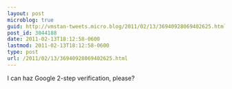 ```yaml
---
layout: post
microblog: true
guid: http://vmstan-tweets.micro.blog/2011/02/13/36940928069402625.html
post_id: 3044188
date: 2011-02-13T18:12:58-0600
lastmod: 2011-02-13T18:12:58-0600
type: post
url: /2011/02/13/36940928069402625.html
---
```

I can haz Google 2-step verification, please?
